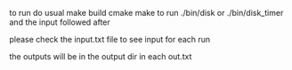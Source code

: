to run do usual make build cmake make to run ./bin/disk or ./bin/disk_timer and the input followed after

please check the input.txt file to see input for each run

the outputs will be in the output dir in each out.txt
